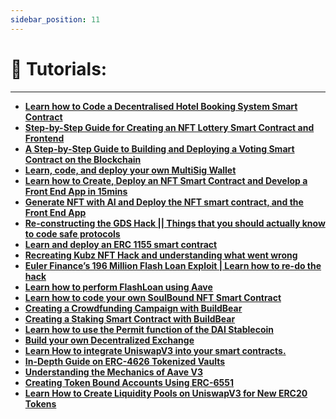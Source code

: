 ```yaml
---
sidebar_position: 11
---
```


# 📝 Tutorials:

---

- **[Learn how to Code a Decentralised Hotel Booking System Smart Contract](https://www.buildbear.io/resources/guides-and-tutorials/Learn_how_to_Code_a_Decentralised_Hotel_Booking_System_Smart_Contract)**
- **[Step-by-Step Guide for Creating an NFT Lottery Smart Contract and Frontend](https://www.buildbear.io/resources/guides-and-tutorials/Learn_how_to_Create_Deploy_an_NFT_Smart_Contract)**
- **[A Step-by-Step Guide to Building and Deploying a Voting Smart Contract on the Blockchain](https://www.buildbear.io/resources/guides-and-tutorials/A_Step-by-Step_Guide_to_Building_and_Deploying_a_Voting_Smart_Contract_on_the_Blockchain)**
- **[Learn, code, and deploy your own MultiSig Wallet](https://www.buildbear.io/resources/guides-and-tutorials/Learn,_code_and_deploy_your_own_MultiSig_Wallet_and_test_it_with_your_friends_now)**
- **[Learn how to Create, Deploy an NFT Smart Contract and Develop a Front End App in 15mins](https://www.buildbear.io/resources/guides-and-tutorials/Learn_how_to_Create_Deploy_an_NFT_Smart_Contract)**
- **[Generate NFT with AI and Deploy the NFT smart contract, and the Front End App](https://www.buildbear.io/resources/guides-and-tutorials/Generate_NFT_with_AI_and_Deploy_the_NFT_smart_contract)**
- **[Re-constructing the GDS Hack || Things that you should actually know to code safe protocols](https://www.buildbear.io/resources/guides-and-tutorials/Re-constructing_the_GDS_Hack_Things_that_you_should_actually_know_to_code_safe_protocols)**
- **[Learn and deploy an ERC 1155 smart contract](https://www.buildbear.io/resources/guides-and-tutorials/Learn_and_deploy_an_ERC_1155_smart_contract)**
- **[Recreating Kubz NFT Hack and understanding what went wrong](https://www.buildbear.io/resources/guides-and-tutorials/Recreating_Kubz_NFT_Hack_and_understanding_what_went_wrong)**
- **[Euler Finance’s 196 Million Flash Loan Exploit | Learn how to re-do the hack](https://www.buildbear.io/resources/guides-and-tutorials/Euler_Finances_196_Million_Flash_Loan_Exploit)**
- **[Learn how to perform FlashLoan using Aave](https://www.buildbear.io/resources/guides-and-tutorials/flashloan_using_aave)**
- **[Learn how to code your own SoulBound NFT Smart Contract](https://www.buildbear.io/resources/guides-and-tutorials/SoulBound_NFT)**
- **[Creating a Crowdfunding Campaign with BuildBear](https://www.buildbear.io/resources/guides-and-tutorials/Crowdfunding_Campaign)**
- **[Creating a Staking Smart Contract with BuildBear](https://www.buildbear.io/resources/guides-and-tutorials/Staking_Smart_Contract)**
- **[Learn how to use the Permit function of the DAI Stablecoin](https://www.buildbear.io/resources/guides-and-tutorials/Learn_how_to_use_the_Permit_function_of_the_DAI_Stablecoin)**
- **[Build your own Decentralized Exchange](https://www.buildbear.io/resources/guides-and-tutorials/Build_your_own_Decentralized_Exchange)**
- **[Learn How to integrate UniswapV3 into your smart contracts.](https://www.buildbear.io/resources/guides-and-tutorials/uniswapv3)**
- **[In-Depth Guide on ERC-4626 Tokenized Vaults](https://www.buildbear.io/resources/guides-and-tutorials/ERC4626)**
- **[Understanding the Mechanics of Aave V3](https://www.buildbear.io/resources/guides-and-tutorials/Aave_V3)**
- **[Creating Token Bound Accounts Using ERC-6551](https://www.buildbear.io/resources/guides-and-tutorials/TokenBound_accounts)**
- **[Learn How to Create Liquidity Pools on UniswapV3 for New ERC20 Tokens](https://www.buildbear.io/resources/guides-and-tutorials/LP_on_UniSwapv3)**
